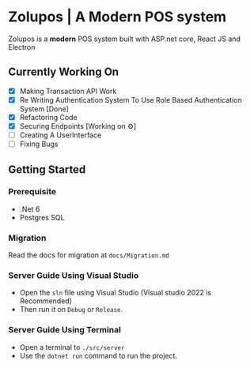 # Zolupos | A Modern POS system
Zolupos is a **modern** POS system built with ASP.net core, React JS and Electron

## Currently Working On
- [x] Making Transaction API Work
- [x] Re Writing Authentication System To Use Role Based Authentication System [Done]
- [X] Refactoring Code
- [X] Securing Endpoints [Working on ⚙️]
- [ ] Creating A UserInterface
- [ ] Fixing Bugs

## Getting Started
### Prerequisite
- .Net 6
- Postgres SQL  

### Migration
Read the docs for migration at `docs/Migration.md`

### Server Guide Using Visual Studio
- Open the `sln` file using Visual Studio (Visual studio 2022 is Recommended)
- Then run it on `Debug` or `Release`.

### Server Guide Using Terminal
- Open a terminal to `./src/server`
- Use the `dotnet run` command to run the project.
